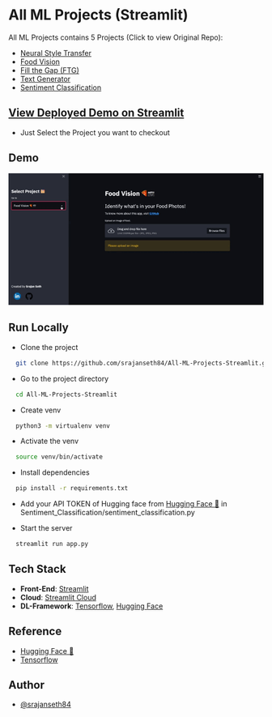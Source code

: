 # All ML Projects (Streamlit)

All ML Projects contains 5 Projects (Click to view Original Repo):

* [Neural Style Transfer](https://github.com/srajanseth84/Neural-Style-Transfer)
* [Food Vision](https://github.com/srajanseth84/Food-Vision)
* [Fill the Gap (FTG)](https://github.com/srajanseth84/FTG)
* [Text Generator](https://github.com/srajanseth84/Text-Generator-using-GPT2)
* [Sentiment Classification](https://github.com/srajanseth84/Sentiment-Classification)

## [View Deployed Demo on Streamlit](https://share.streamlit.io/srajanseth84/all-ml-projects-streamlit/main/app.py)
- Just Select the Project you want to checkout

## Demo

![](extras/all-ml.gif)

## Run Locally

* Clone the project

```bash
  git clone https://github.com/srajanseth84/All-ML-Projects-Streamlit.git
```

* Go to the project directory

```bash
  cd All-ML-Projects-Streamlit
```
* Create venv

```bash
  python3 -m virtualenv venv 
```

* Activate the venv

```bash
  source venv/bin/activate
```

* Install dependencies

```bash
  pip install -r requirements.txt
```
* Add your API TOKEN of Hugging face from [Hugging Face 🤗](https://huggingface.co/) in Sentiment_Classification/sentiment_classification.py


* Start the server

```bash
  streamlit run app.py 
```

## Tech Stack
* **Front-End**: [Streamlit](https://github.com/streamlit/streamlit)
* **Cloud**: [Streamlit Cloud](https://streamlit.io/cloud)
* **DL-Framework**: [Tensorflow](https://github.com/tensorflow/tensorflow), [Hugging Face](https://huggingface.co/)
## Reference

- [Hugging Face 🤗](https://huggingface.co/)
- [Tensorflow](https://github.com/tensorflow/tensorflow)

## Author

- [@srajanseth84](https://github.com/srajanseth84)